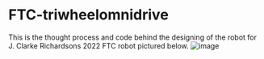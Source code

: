 # FTC-triwheelomnidrive
This is the thought process and code behind the designing of the robot for J. Clarke Richardsons 2022 FTC robot pictured below.
![image](https://github.com/romistaro/FTC-triwheelomnidrive/assets/77026665/6d354c19-f5e7-4ae1-92d7-240e7ce8b968)


<img src="https://github.com/favicon.ico](https://github.com/romistaro/FTC-triwheelomnidrive/assets/77026665/47f87d2d-1b7e-4703-a0a8-195c675a9c6b)https://github.com/romistaro/FTC-triwheelomnidrive/assets/77026665/47f87d2d-1b7e-4703-a0a8-195c675a9c6b" width="10">
